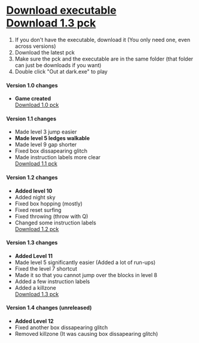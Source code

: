 <h1>
    <a href="https://drive.google.com/file/d/1ue9PhXliDH5QUBB7U40OozEbHkETIQy8/view?usp=drive_link">Download executable</a><br>
    <a href="https://drive.google.com/file/d/1jGftxJlCTQS4oJf_7D0VNAyh1aRVzR43/view?usp=sharing">Download 1.3 pck</a><br>
</h1>
        <p>
            <ol>
                <li>If you don't have the executable, download it (You only need one, even across versions)</li>
                <li>Download the latest pck</li>
                <li>Make sure the pck and the executable are in the same folder (that folder can just be downloads if you want)</li>
                <li>Double click "Out at dark.exe" to play</li>
            </ol>
        </p>    
    </div>
</div>
<h4>Version 1.0 changes</h4>
<ul>
    <strong><li>Game created</li></strong>
    <a href="https://drive.google.com/file/d/1bKXWH9OVq3Y-RfprrIsUtizBXtxrnRpB/view?usp=sharing">Download 1.0 pck</a>
</ul>
<h4>Version 1.1 changes</h4>
<ul>
    <li>Made level 3 jump easier</li>
    <strong><li>Made level 5 ledges walkable</li></strong>
    <li>Made level 9 gap shorter</li>
    <li>Fixed box dissapearing glitch</li>
    <li>Made instruction labels more clear</li>
    <a href="https://drive.google.com/file/d/1nqdf3hBjM1UHzOT_rHLa3p5UqeX5Ghu9/view?usp=sharing">Download 1.1 pck</a>
</ul>
<h4>Version 1.2 changes</h4>
<ul>
    <strong><li>Added level 10</li></strong>
    <li>Added night sky</li>
    <li>Fixed box hopping (mostly)</li>
    <li>Fixed reset surfing</li>
    <li>Fixed throwing (throw with Q)</li>
    <li>Changed some instruction labels</li>
    <a href="https://drive.google.com/file/d/1BE5ijKNoTq7D1vL6u8L_eTRtiB4d4b8Z/view?usp=sharing">Download 1.2 pck</a>
</ul>
<h4>Version 1.3 changes</h4>
<ul>
    <strong><li>Added Level 11</li></strong>
    <li>Made level 5 significantly easier (Added a lot of run-ups)</li>
    <li>Fixed the level 7 shortcut</li>
    <li>Made it so that you cannot jump over the blocks in level 8</li>
    <li>Added a few instruction labels</li>
    <li>Added a killzone</li>
    <a href="https://drive.google.com/file/d/1jGftxJlCTQS4oJf_7D0VNAyh1aRVzR43/view?usp=sharing">Download 1.3 pck</a>
</ul>
<h4>Version 1.4 changes (unreleased)</h4>
<ul>
    <strong><li>Added Level 12</li></strong>
    <li>Fixed another box dissapearing glitch</li>
    <li>Removed killzone (It was causing box dissapearing glitch)</li>
</ul>
